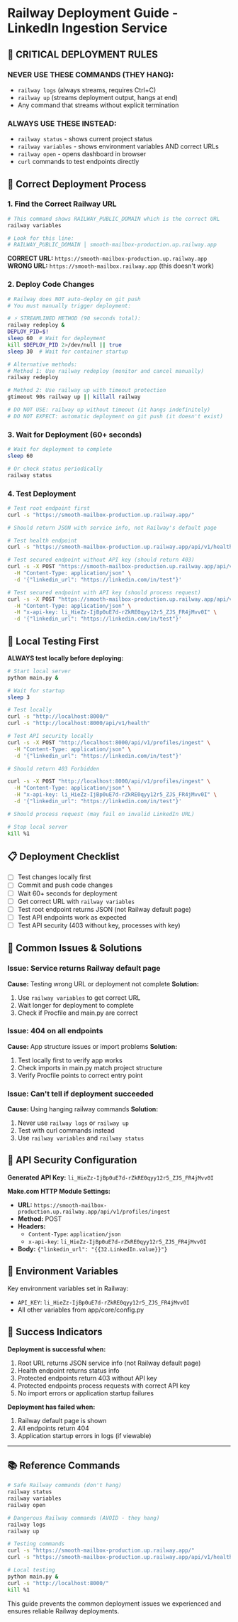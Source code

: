 # Railway Deployment Guide - LinkedIn Ingestion Service

## 🚨 CRITICAL DEPLOYMENT RULES

### NEVER USE THESE COMMANDS (THEY HANG):
- `railway logs` (always streams, requires Ctrl+C)
- `railway up` (streams deployment output, hangs at end)
- Any command that streams without explicit termination

### ALWAYS USE THESE INSTEAD:
- `railway status` - shows current project status
- `railway variables` - shows environment variables AND correct URLs
- `railway open` - opens dashboard in browser
- `curl` commands to test endpoints directly

## 🎯 Correct Deployment Process

### 1. Find the Correct Railway URL
```bash
# This command shows RAILWAY_PUBLIC_DOMAIN which is the correct URL
railway variables

# Look for this line:
# RAILWAY_PUBLIC_DOMAIN │ smooth-mailbox-production.up.railway.app
```

**CORRECT URL:** `https://smooth-mailbox-production.up.railway.app`
**WRONG URL:** `https://smooth-mailbox.railway.app` (this doesn't work)

### 2. Deploy Code Changes
```bash
# Railway does NOT auto-deploy on git push
# You must manually trigger deployment:

# ⚡ STREAMLINED METHOD (90 seconds total):
railway redeploy &
DEPLOY_PID=$!
sleep 60  # Wait for deployment
kill $DEPLOY_PID 2>/dev/null || true
sleep 30  # Wait for container startup

# Alternative methods:
# Method 1: Use railway redeploy (monitor and cancel manually)
railway redeploy

# Method 2: Use railway up with timeout protection
gtimeout 90s railway up || killall railway

# DO NOT USE: railway up without timeout (it hangs indefinitely)
# DO NOT EXPECT: automatic deployment on git push (it doesn't exist)
```

### 3. Wait for Deployment (60+ seconds)
```bash
# Wait for deployment to complete
sleep 60

# Or check status periodically
railway status
```

### 4. Test Deployment
```bash
# Test root endpoint first
curl -s "https://smooth-mailbox-production.up.railway.app/"

# Should return JSON with service info, not Railway's default page

# Test health endpoint
curl -s "https://smooth-mailbox-production.up.railway.app/api/v1/health"

# Test secured endpoint without API key (should return 403)
curl -s -X POST "https://smooth-mailbox-production.up.railway.app/api/v1/profiles/ingest" \
  -H "Content-Type: application/json" \
  -d '{"linkedin_url": "https://linkedin.com/in/test"}'

# Test secured endpoint with API key (should process request)
curl -s -X POST "https://smooth-mailbox-production.up.railway.app/api/v1/profiles/ingest" \
  -H "Content-Type: application/json" \
  -H "x-api-key: li_HieZz-IjBp0uE7d-rZkRE0qyy12r5_ZJS_FR4jMvv0I" \
  -d '{"linkedin_url": "https://linkedin.com/in/test"}'
```

## 🔧 Local Testing First

**ALWAYS test locally before deploying:**

```bash
# Start local server
python main.py &

# Wait for startup
sleep 3

# Test locally
curl -s "http://localhost:8000/"
curl -s "http://localhost:8000/api/v1/health"

# Test API security locally
curl -s -X POST "http://localhost:8000/api/v1/profiles/ingest" \
  -H "Content-Type: application/json" \
  -d '{"linkedin_url": "https://linkedin.com/in/test"}'

# Should return 403 Forbidden

curl -s -X POST "http://localhost:8000/api/v1/profiles/ingest" \
  -H "Content-Type: application/json" \
  -H "x-api-key: li_HieZz-IjBp0uE7d-rZkRE0qyy12r5_ZJS_FR4jMvv0I" \
  -d '{"linkedin_url": "https://linkedin.com/in/test"}'

# Should process request (may fail on invalid LinkedIn URL)

# Stop local server
kill %1
```

## 📋 Deployment Checklist

- [ ] Test changes locally first
- [ ] Commit and push code changes
- [ ] Wait 60+ seconds for deployment
- [ ] Get correct URL with `railway variables`
- [ ] Test root endpoint returns JSON (not Railway default page)
- [ ] Test API endpoints work as expected
- [ ] Test API security (403 without key, processes with key)

## 🐛 Common Issues & Solutions

### Issue: Service returns Railway default page
**Cause:** Testing wrong URL or deployment not complete
**Solution:** 
1. Use `railway variables` to get correct URL
2. Wait longer for deployment to complete
3. Check if Procfile and main.py are correct

### Issue: 404 on all endpoints
**Cause:** App structure issues or import problems
**Solution:**
1. Test locally first to verify app works
2. Check imports in main.py match project structure
3. Verify Procfile points to correct entry point

### Issue: Can't tell if deployment succeeded
**Cause:** Using hanging railway commands
**Solution:**
1. Never use `railway logs` or `railway up`
2. Test with curl commands instead
3. Use `railway variables` and `railway status`

## 🔑 API Security Configuration

**Generated API Key:** `li_HieZz-IjBp0uE7d-rZkRE0qyy12r5_ZJS_FR4jMvv0I`

**Make.com HTTP Module Settings:**
- **URL:** `https://smooth-mailbox-production.up.railway.app/api/v1/profiles/ingest`
- **Method:** POST
- **Headers:**
  - `Content-Type`: `application/json`
  - `x-api-key`: `li_HieZz-IjBp0uE7d-rZkRE0qyy12r5_ZJS_FR4jMvv0I`
- **Body:** `{"linkedin_url": "{{32.LinkedIn.value}}"}`

## 📝 Environment Variables

Key environment variables set in Railway:
- `API_KEY`: `li_HieZz-IjBp0uE7d-rZkRE0qyy12r5_ZJS_FR4jMvv0I`
- All other variables from app/core/config.py

## 🎯 Success Indicators

**Deployment is successful when:**
1. Root URL returns JSON service info (not Railway default page)
2. Health endpoint returns status info
3. Protected endpoints return 403 without API key
4. Protected endpoints process requests with correct API key
5. No import errors or application startup failures

**Deployment has failed when:**
1. Railway default page is shown
2. All endpoints return 404
3. Application startup errors in logs (if viewable)

---

## 📚 Reference Commands

```bash
# Safe Railway commands (don't hang)
railway status
railway variables
railway open

# Dangerous Railway commands (AVOID - they hang)
railway logs
railway up

# Testing commands
curl -s "https://smooth-mailbox-production.up.railway.app/"
curl -s "https://smooth-mailbox-production.up.railway.app/api/v1/health"

# Local testing
python main.py &
curl -s "http://localhost:8000/"
kill %1
```

This guide prevents the common deployment issues we experienced and ensures reliable Railway deployments.
